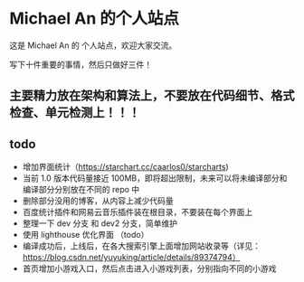 # Michael An 的个人站点

这是 Michael An 的 个人站点，欢迎大家交流。

写下十件重要的事情，然后只做好三件！

## 主要精力放在架构和算法上，不要放在代码细节、格式检查、单元检测上！！！

## todo

- 增加界面统计（https://starchart.cc/caarlos0/starcharts)
- 当前 1.0 版本代码量接近 100MB，即将超出限制，未来可以将未编译部分和编译部分分别放在不同的 repo 中
- 删除部分没用的博客，从内容上减少代码量
- 百度统计插件和网易云音乐插件装在根目录，不要装在每个界面上
- 整理一下 dev 分支 和 dev2 分支，简单维护
- 使用 lighthouse 优化界面 （todo）
- 编译成功后，上线后，在各大搜索引擎上面增加网站收录等（详见：https://blog.csdn.net/yuyuking/article/details/89374794）
- 首页增加小游戏入口，然后点击进入小游戏列表，分别指向不同的小游戏

